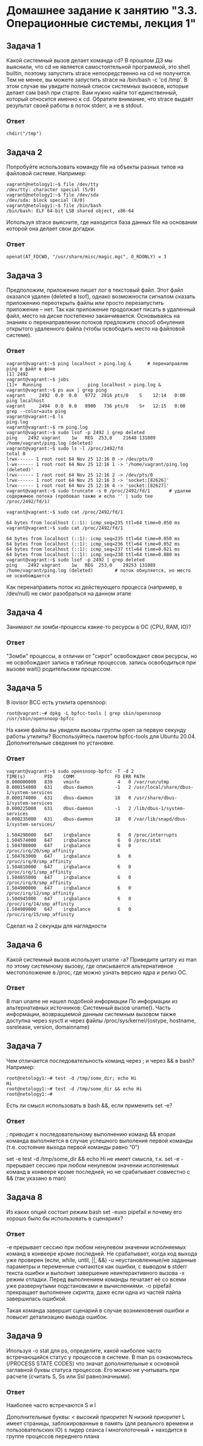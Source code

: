 # Домашнее задание к занятию "3.3. Операционные системы, лекция 1"

## Задача 1

Какой системный вызов делает команда cd? В прошлом ДЗ мы выяснили, что cd не является самостоятельной программой, это shell builtin, поэтому запустить strace непосредственно на cd не получится. Тем не менее, вы можете запустить strace на /bin/bash -c 'cd /tmp'. В этом случае вы увидите полный список системных вызовов, которые делает сам bash при старте. Вам нужно найти тот единственный, который относится именно к cd. Обратите внимание, что strace выдаёт результат своей работы в поток stderr, а не в stdout.

### Ответ
```
chdir("/tmp")
```
## Задача 2

Попробуйте использовать команду file на объекты разных типов на файловой системе. Например:
```
vagrant@netology1:~$ file /dev/tty
/dev/tty: character special (5/0)
vagrant@netology1:~$ file /dev/sda
/dev/sda: block special (8/0)
vagrant@netology1:~$ file /bin/bash
/bin/bash: ELF 64-bit LSB shared object, x86-64
```
Используя strace выясните, где находится база данных file на основании которой она делает свои догадки.

### Ответ
```
openat(AT_FDCWD, "/usr/share/misc/magic.mgc", O_RDONLY) = 3
```
## Задача 3

Предположим, приложение пишет лог в текстовый файл. Этот файл оказался удален (deleted в lsof), однако возможности сигналом сказать приложению переоткрыть файлы или просто перезапустить приложение – нет. Так как приложение продолжает писать в удаленный файл, место на диске постепенно заканчивается. Основываясь на знаниях о перенаправлении потоков предложите способ обнуления открытого удаленного файла (чтобы освободить место на файловой системе).

### Ответ
```
vagrant@vagrant:~$ ping localhost > ping.log &		# перенаправляю ping в файл в фоне
[1] 2492
vagrant@vagrant:~$ jobs
[1]+  Running                 ping localhost > ping.log &
vagrant@vagrant:~$ ps aux | grep ping
vagrant     2492  0.0  0.0   9772  2816 pts/0    S    12:14   0:00 ping localhost
vagrant     2494  0.0  0.0   8900   736 pts/0    S+   12:15   0:00 grep --color=auto ping
vagrant@vagrant:~$ ls
ping.log
vagrant@vagrant:~$ rm ping.log		
vagrant@vagrant:~$ sudo lsof -p 2492 | grep deleted
ping    2492 vagrant    1w   REG  253,0    21648 131089 /home/vagrant/ping.log (deleted)
vagrant@vagrant:~$ sudo ls -l /proc/2492/fd
total 0
lrwx------ 1 root root 64 Nov 25 12:16 0 -> /dev/pts/0
l-wx------ 1 root root 64 Nov 25 12:16 1 -> '/home/vagrant/ping.log (deleted)'
lrwx------ 1 root root 64 Nov 25 12:16 2 -> /dev/pts/0
lrwx------ 1 root root 64 Nov 25 12:16 3 -> 'socket:[82626]'
lrwx------ 1 root root 64 Nov 25 12:16 4 -> 'socket:[82627]'
vagrant@vagrant:~$ sudo truncate -s 0 /proc/2492/fd/1		# удаляю содержимое потока (пробовал также и echo '' | sudo tee /proc/2492/fd/1)		

vagrant@vagrant:~$ sudo cat /proc/2492/fd/1

64 bytes from localhost (::1): icmp_seq=235 ttl=64 time=0.050 ms
vagrant@vagrant:~$ sudo cat /proc/2492/fd/1

64 bytes from localhost (::1): icmp_seq=235 ttl=64 time=0.050 ms
64 bytes from localhost (::1): icmp_seq=236 ttl=64 time=0.052 ms
64 bytes from localhost (::1): icmp_seq=237 ttl=64 time=0.021 ms
64 bytes from localhost (::1): icmp_seq=238 ttl=64 time=0.080 ms
vagrant@vagrant:~$ sudo lsof -p 2492 | grep deleted
ping    2492 vagrant    1w   REG  253,0    29253 131089 /home/vagrant/ping.log (deleted)		# поток обнуляется, но место не освобождается
```
Как перенаправить поток из действующего процесса (например, в /dev/null) не смог разобраться на данном этапе

## Задача 4

Занимают ли зомби-процессы какие-то ресурсы в ОС (CPU, RAM, IO)?

### Ответ

"Зомби" процессы, в отличии от "сирот" освобождают свои ресурсы, но не освобождают запись в таблице процессов. 
запись освободиться при вызове wait() родительским процессом. 

## Задача 5

В iovisor BCC есть утилита opensnoop:
```
root@vagrant:~# dpkg -L bpfcc-tools | grep sbin/opensnoop
/usr/sbin/opensnoop-bpfcc
```
На какие файлы вы увидели вызовы группы open за первую секунду работы утилиты? Воспользуйтесь пакетом bpfcc-tools для Ubuntu 20.04. Дополнительные сведения по установке.

### Ответ
```
vagrant@vagrant:~$ sudo opensnoop-bpfcc -T -d 2
TIME(s)       PID    COMM               FD ERR PATH
0.000000000   839    vminfo              4   0 /var/run/utmp
0.000154000   631    dbus-daemon        -1   2 /usr/local/share/dbus-1/system-services
0.000174000   631    dbus-daemon        18   0 /usr/share/dbus-1/system-services
0.000225000   631    dbus-daemon        -1   2 /lib/dbus-1/system-services
0.000235000   631    dbus-daemon        18   0 /var/lib/snapd/dbus-1/system-services/

1.504298000   647    irqbalance          6   0 /proc/interrupts
1.504574000   647    irqbalance          6   0 /proc/stat
1.504708000   647    irqbalance          6   0 /proc/irq/20/smp_affinity
1.504763000   647    irqbalance          6   0 /proc/irq/0/smp_affinity
1.504810000   647    irqbalance          6   0 /proc/irq/1/smp_affinity
1.504855000   647    irqbalance          6   0 /proc/irq/8/smp_affinity
1.504900000   647    irqbalance          6   0 /proc/irq/12/smp_affinity
1.504945000   647    irqbalance          6   0 /proc/irq/14/smp_affinity
1.504989000   647    irqbalance          6   0 /proc/irq/15/smp_affinity
```
Сделал на 2 секунды для наглядности

## Задача 6

Какой системный вызов использует uname -a? Приведите цитату из man по этому системному вызову, где описывается альтернативное местоположение в /proc, где можно узнать версию ядра и релиз ОС.

### Ответ

В man uname не нашел подобной информации
По информации из альтернативных источников:
Системный вызов uname().
Часть  информации,  возвращаемой  данным  системным  вызовом также доступна через sysctl и через файлы /proc/sys/kernel/{ostype, hostname, osrelease, version, domainname}

## Задача 7

Чем отличается последовательность команд через ; и через && в bash? Например:
```
root@netology1:~# test -d /tmp/some_dir; echo Hi
Hi
root@netology1:~# test -d /tmp/some_dir && echo Hi
root@netology1:~#
```
Есть ли смысл использовать в bash &&, если применить set -e?

### Ответ

; приводит к последовательному выполнению команд
&& вторая команда выполняется в случае успешного выполения первой команды (т.е. состояние выхода первой команды равно “0”)

set -e test -d /tmp/some_dir && echo Hi 
не имеет смысла, т.к. set -e - прерывает сессию при любом ненулевом значении исполняемых команд в конвеере кроме последней, но не срабатывает совместно с && (так указано в man) 

## Задача 8

Из каких опций состоит режим bash set -euxo pipefail и почему его хорошо было бы использовать в сценариях?

### Ответ

-e прерывает сессию при любом ненулевом значении исполняемых команд в конвеере кроме последней. Не срабатывает, когда код выхода уже проверен (если, while, until, ||, &&)
-u неустановленные/не заданные параметры и переменные считаются как ошибки, с выводом в stderr текста ошибки и выполнит завершение неинтерактивного вызова
-x режим отладки. Перед выполнением команды печатает её со всеми уже развернутыми подстановками и вычислениями.
-o pipefail прекращает выполнение скрипта, даже если одна из частей пайпа завершилась ошибкой.

Такая команда завершит сценарий в случае возникновения ошибки и повысит детализацию вывода ошибок.

## Задача 9

Ипользуя -o stat для ps, определите, какой наиболее часто встречающийся статус у процессов в системе. В man ps ознакомьтесь (/PROCESS STATE CODES) что значат дополнительные к основной заглавной буквы статуса процессов. Его можно не учитывать при расчете (считать S, Ss или Ssl равнозначными).

### Ответ

Наиболее часто встречаются S и I

Дополнительные буквы:
               <    высокий приоритет
               N    низкий приоритет
               L    имеет страницы, заблокированные в память (для реального времени и пользовательских IO)
               s    лидер сеанса
               l    многопоточный
               +    находится в группе процессов переднего плана
